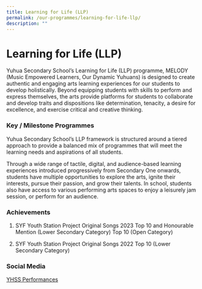 ```yaml
---
title: Learning for Life (LLP)
permalink: /our-programmes/learning-for-life-llp/
description: ""
---
```

# **Learning for Life (LLP)**
Yuhua Secondary School’s Learning for Life (LLP) programme, MELODY (Music Empowered Learners, Our Dynamic Yuhuans) is designed to create authentic and engaging arts learning experiences for our students to develop holistically. Beyond equipping students with skills to perform and express themselves, the arts provide platforms for students to collaborate and develop traits and dispositions like determination, tenacity, a desire for excellence, and exercise critical and creative thinking. 



### **Key / Milestone Programmes**
Yuhua Secondary School’s LLP framework is structured around a tiered approach to provide a balanced mix of programmes that will meet the learning needs and aspirations of all students.  



Through a wide range of tactile, digital, and audience-based learning experiences introduced progressively from Secondary One onwards, students have multiple opportunities to explore the arts, ignite their interests, pursue their passion, and grow their talents. In school, students also have access to various performing arts spaces to enjoy a leisurely jam session, or perform for an audience.

### **Achievements**

1) SYF Youth Station Project Original Songs 2023
Top 10 and Honourable Mention (Lower Secondary Category)
Top 10 (Open Category)

2) SYF Youth Station Project Original Songs 2022
Top 10 (Lower Secondary Category)

### **Social Media**
[YHSS Performances](https://youtube.com/playlist?list=PLPcKnMGv574196ceMe8p4wxVUEiiDx8g1)